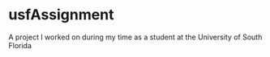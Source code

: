 # usfAssignment
A project I worked on during my time as a student at the University of South Florida
